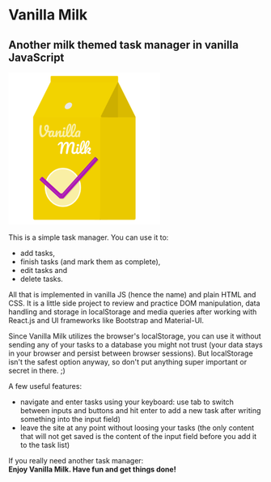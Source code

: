# Vanilla Milk
## Another milk themed task manager in vanilla JavaScript

<img src="https://github.com/Raphael-Hemme/vanilla-milk/blob/main/assets/logo/vanilla-milk.png" alt="The Vanilla Milk Logo" width="300" heiht="300">

This is a simple task manager. You can use it to:
- add tasks,
- finish tasks (and mark them as complete),
- edit tasks and
- delete tasks.

All that is implemented in vanilla JS (hence the name) and plain HTML and CSS. 
It is a little side project to review and practice DOM manipulation, data handling and storage in localStorage and media queries after working with React.js and UI frameworks like Bootstrap and Material-UI.

Since Vanilla Milk utilizes the browser's localStorage, you can use it without sending any of your tasks to a database you might not trust (your data stays in your browser and persist between browser sessions). 
But localStorage isn't the safest option anyway, so don't put anything super important or secret in there. ;)

A few useful features:
- navigate and enter tasks using your keyboard: use tab to switch between inputs and buttons and hit enter to add a new task after writing something into the input field)
- leave the site at any point without loosing your tasks (the only content that will not get saved is the content of the input field before you add it to the task list)

If you really need another task manager:  
**Enjoy Vanilla Milk. Have fun and get things done!**

